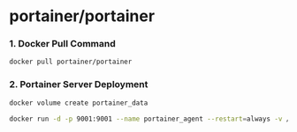 # portainer/portainer

### 1. Docker Pull Command
``` sh
docker pull portainer/portainer
```
### 2. Portainer Server Deployment
``` sh
docker volume create portainer_data
```
```sh
docker run -d -p 9001:9001 --name portainer_agent --restart=always -v /var/run/docker.sock:/var/run/docker.sock -v /var/lib/docker/volumes:/var/lib/docker/volumes portainer/agent
```
